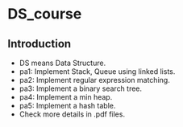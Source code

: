 # DS_course 
## Introduction
- DS means Data Structure.
- pa1: Implement Stack, Queue using linked lists.
- pa2: Implement regular expression matching.
- pa3: Implement a binary search tree.
- pa4: Implement a min heap.
- pa5: Implement a hash table.
- Check more details in .pdf files.
